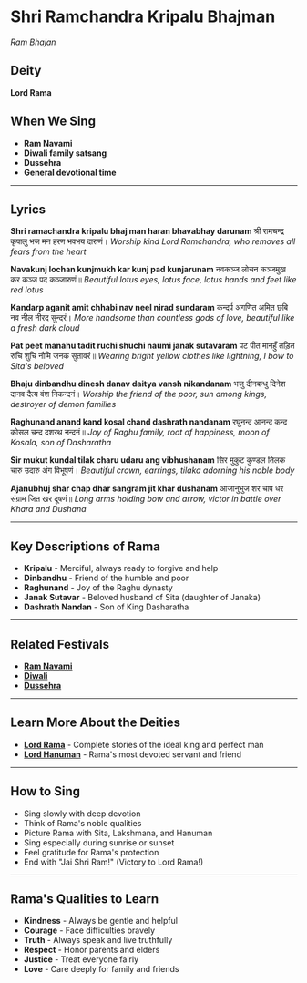 # Shri Ramchandra Kripalu Bhajman
*Ram Bhajan*

## Deity
**Lord Rama**

## When We Sing
- **Ram Navami**
- **Diwali family satsang**
- **Dussehra**
- **General devotional time**

---

## Lyrics

**Shri ramachandra kripalu bhaj man haran bhavabhay darunam**
श्री रामचन्द्र कृपालु भज मन हरण भवभय दारुणं।
*Worship kind Lord Ramchandra, who removes all fears from the heart*

**Navakunj lochan kunjmukh kar kunj pad kunjarunam**
नवकञ्ज लोचन कञ्जमुख कर कञ्ज पद कञ्जारुणं॥
*Beautiful lotus eyes, lotus face, lotus hands and feet like red lotus*

**Kandarp aganit amit chhabi nav neel nirad sundaram**
कन्दर्प अगणित अमित छबि नव नील नीरद सुन्दरं।
*More handsome than countless gods of love, beautiful like a fresh dark cloud*

**Pat peet manahu tadit ruchi shuchi naumi janak sutavaram**
पट पीत मानहुँ तड़ित रुचि शुचि नौमि जनक सुतावरं॥
*Wearing bright yellow clothes like lightning, I bow to Sita's beloved*

**Bhaju dinbandhu dinesh danav daitya vansh nikandanam**
भजु दीनबन्धु दिनेश दानव दैत्य वंश निकन्दनं।
*Worship the friend of the poor, sun among kings, destroyer of demon families*

**Raghunand anand kand kosal chand dashrath nandanam**
रघुनन्द आनन्द कन्द कोसल चन्द दशरथ नन्दनं॥
*Joy of Raghu family, root of happiness, moon of Kosala, son of Dasharatha*

**Sir mukut kundal tilak charu udaru ang vibhushanam**
सिर मुकुट कुण्डल तिलक चारु उदारु अंग विभूषणं।
*Beautiful crown, earrings, tilaka adorning his noble body*

**Ajanubhuj shar chap dhar sangram jit khar dushanam**
आजानुभुज शर चाप धर संग्राम जित खर दूषणं॥
*Long arms holding bow and arrow, victor in battle over Khara and Dushana*

---

## Key Descriptions of Rama
- **Kripalu** - Merciful, always ready to forgive and help
- **Dinbandhu** - Friend of the humble and poor
- **Raghunand** - Joy of the Raghu dynasty
- **Janak Sutavar** - Beloved husband of Sita (daughter of Janaka)
- **Dashrath Nandan** - Son of King Dasharatha

---

## Related Festivals

- **[Ram Navami](../section1-festivals/04-ram-navami.md)**
- **[Diwali](../section1-festivals/12-diwali.md)**
- **[Dussehra](../section1-festivals/09-dussehra.md)**

---

## Learn More About the Deities

- **[Lord Rama](../section3-deities/02-lord-rama.md)** - Complete stories of the ideal king and perfect man
- **[Lord Hanuman](../section3-deities/05-lord-hanuman.md)** - Rama's most devoted servant and friend

---

## How to Sing
- Sing slowly with deep devotion
- Think of Rama's noble qualities
- Picture Rama with Sita, Lakshmana, and Hanuman
- Sing especially during sunrise or sunset
- Feel gratitude for Rama's protection
- End with "Jai Shri Ram!" (Victory to Lord Rama!)

---

## Rama's Qualities to Learn
- **Kindness** - Always be gentle and helpful
- **Courage** - Face difficulties bravely
- **Truth** - Always speak and live truthfully
- **Respect** - Honor parents and elders
- **Justice** - Treat everyone fairly
- **Love** - Care deeply for family and friends

